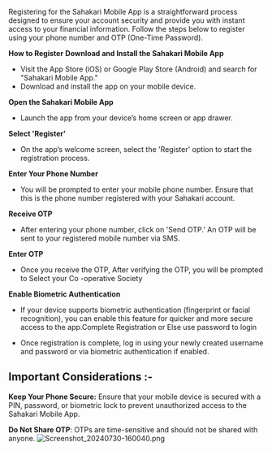 Registering for the Sahakari Mobile App is a straightforward process designed to ensure your account security and provide you with instant access to your financial information. Follow the steps below to register using your phone number and OTP (One-Time Password).

**How to Register**
**Download and Install the Sahakari Mobile App**

- Visit the App Store (iOS) or Google Play Store (Android) and search for "Sahakari Mobile App."
- Download and install the app on your mobile device.

**Open the Sahakari Mobile App**

- Launch the app from your device’s home screen or app drawer.

**Select 'Register'**

- On the app’s welcome screen, select the 'Register' option to start the registration process.

**Enter Your Phone Number**

- You will be prompted to enter your mobile phone number. Ensure that this is the phone number registered with your Sahakari account.

**Receive OTP**

- After entering your phone number, click on 'Send OTP.' An OTP will be sent to your registered mobile number via SMS.

**Enter OTP**

- Once you receive the OTP, After verifying the OTP, you will be prompted to  Select your Co -operative Society 


**Enable Biometric Authentication** 

- If your device supports biometric authentication (fingerprint or facial recognition), you can enable this feature for quicker and more secure access to the app.Complete Registration or Else use password to login

- Once registration is complete, log in using your newly created username and password or via biometric authentication if enabled.

## Important Considerations :-
**Keep Your Phone Secure:** Ensure that your mobile device is secured with a PIN, password, or biometric lock to prevent unauthorized access to the Sahakari Mobile App.

**Do Not Share OTP**: OTPs are time-sensitive and should not be shared with anyone.
![Screenshot_20240730-160040.png](/.attachments/Screenshot_20240730-160040-874e949a-d700-4494-b21f-113b8907461e.png)
